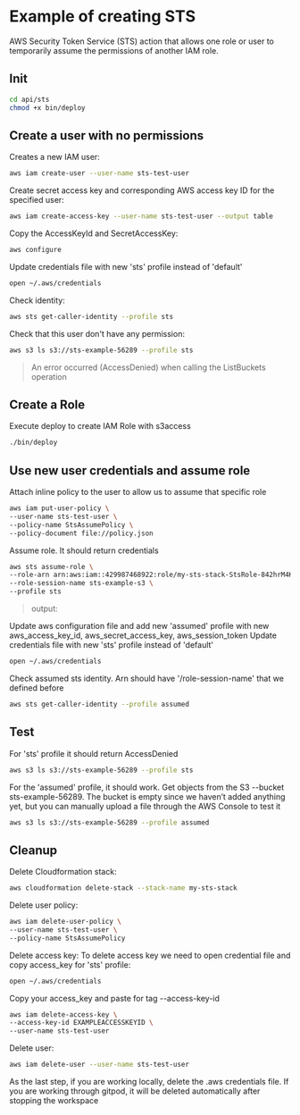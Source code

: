 # Example of creating STS
AWS Security Token Service (STS) action that allows one role or user to temporarily assume the permissions of another IAM role.

## Init
```sh
cd api/sts
chmod +x bin/deploy
```

## Create a user with no permissions

Creates a new IAM user:
```sh
aws iam create-user --user-name sts-test-user
```

Create secret access key and corresponding AWS access key ID for the specified user:
```sh
aws iam create-access-key --user-name sts-test-user --output table
```

Copy the AccessKeyId and SecretAccessKey:
```sh
aws configure
```

Update credentials file with new 'sts' profile instead of 'default'
```sh
open ~/.aws/credentials
```

Check identity:
```sh
aws sts get-caller-identity --profile sts
```

Check that this user don't have any permission:
```sh
aws s3 ls s3://sts-example-56289 --profile sts
```
> An error occurred (AccessDenied) when calling the ListBuckets operation

## Create a Role

Execute deploy to create IAM Role with s3access
```sh
./bin/deploy
```

## Use new user credentials and assume role

Attach inline policy to the user to allow us to assume that specific role
```sh
aws iam put-user-policy \
--user-name sts-test-user \
--policy-name StsAssumePolicy \
--policy-document file://policy.json
```

Assume role. It should return credentials
```sh
aws sts assume-role \
--role-arn arn:aws:iam::429987468922:role/my-sts-stack-StsRole-842hrM4KLMAT \
--role-session-name sts-example-s3 \
--profile sts
```
> output:
<!-- {
    "Credentials": {
        "AccessKeyId": "EXAMPLEACCESSKEYID",
        "SecretAccessKey": "EXAMPLESECRETACCESSKEY",
        "SessionToken": "EXAMPLESESSIONTOKEN",
        "Expiration": "2024-08-25T02:59:01+00:00"
    },
    "AssumedRoleUser": {
        "AssumedRoleId": "ASSUMEDROLEIDEXAMPLE",
        "Arn": "ARNIAMROLE"
    }
} -->

Update aws configuration file and add new 'assumed' profile with new aws_access_key_id, aws_secret_access_key, aws_session_token
Update credentials file with new 'sts' profile instead of 'default'
```sh
open ~/.aws/credentials
```
<!-- 
[assumed]
aws_access_key_id = EXAMPLEACCESSKEYID
aws_secret_access_key = EXAMPLESECRETACCESSKEY/bu0iXfSFePzLy
aws_session_token = EXAMPLESESSIONTOKEN
-->

Check assumed sts identity. Arn should have '/role-session-name' that we defined before
```sh
aws sts get-caller-identity --profile assumed
```

## Test
For 'sts' profile it should return AccessDenied
```sh
aws s3 ls s3://sts-example-56289 --profile sts
```

For the 'assumed' profile, it should work. 
Get objects from the S3 --bucket sts-example-56289. The bucket is empty since we haven’t added anything yet, but you can manually upload a file through the AWS Console to test it
```sh
aws s3 ls s3://sts-example-56289 --profile assumed
```

## Cleanup
Delete Cloudformation stack:
```sh
aws cloudformation delete-stack --stack-name my-sts-stack
```

Delete user policy:
```sh
aws iam delete-user-policy \
--user-name sts-test-user \
--policy-name StsAssumePolicy
```

Delete access key:
To delete access key we need to open credential file and copy access_key for 'sts' profile:
```sh
open ~/.aws/credentials

```
Copy your access_key and paste for tag --access-key-id
```sh
aws iam delete-access-key \
--access-key-id EXAMPLEACCESSKEYID \
--user-name sts-test-user
```

Delete user:
```sh
aws iam delete-user --user-name sts-test-user
```

As the last step, if you are working locally, delete the .aws credentials file. If you are working through gitpod, it will be deleted automatically after stopping the workspace